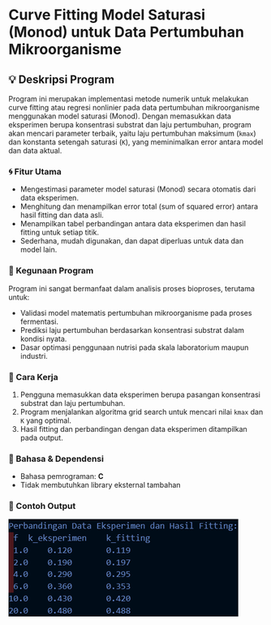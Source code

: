 # Curve Fitting Model Saturasi (Monod) untuk Data Pertumbuhan Mikroorganisme

## :bulb: Deskripsi Program

Program ini merupakan implementasi metode numerik untuk melakukan curve fitting atau regresi nonlinier pada data pertumbuhan mikroorganisme menggunakan model saturasi (Monod). Dengan memasukkan data eksperimen berupa konsentrasi substrat dan laju pertumbuhan, program akan mencari parameter terbaik, yaitu laju pertumbuhan maksimum (`kmax`) dan konstanta setengah saturasi (`K`), yang meminimalkan error antara model dan data aktual.

### :cyclone: Fitur Utama
- Mengestimasi parameter model saturasi (Monod) secara otomatis dari data eksperimen.
- Menghitung dan menampilkan error total (sum of squared error) antara hasil fitting dan data asli.
- Menampilkan tabel perbandingan antara data eksperimen dan hasil fitting untuk setiap titik.
- Sederhana, mudah digunakan, dan dapat diperluas untuk data dan model lain.

### :mag_right: Kegunaan Program
Program ini sangat bermanfaat dalam analisis proses bioproses, terutama untuk:
- Validasi model matematis pertumbuhan mikroorganisme pada proses fermentasi.
- Prediksi laju pertumbuhan berdasarkan konsentrasi substrat dalam kondisi nyata.
- Dasar optimasi penggunaan nutrisi pada skala laboratorium maupun industri.

### :notebook: Cara Kerja
1. Pengguna memasukkan data eksperimen berupa pasangan konsentrasi substrat dan laju pertumbuhan.
2. Program menjalankan algoritma grid search untuk mencari nilai `kmax` dan `K` yang optimal.
3. Hasil fitting dan perbandingan dengan data eksperimen ditampilkan pada output.

### :page_facing_up: Bahasa & Dependensi
- Bahasa pemrograman: **C**
- Tidak membutuhkan library eksternal tambahan

### :rocket: Contoh Output
![Output dari Code Curve Fitting](SS_Output.png)
